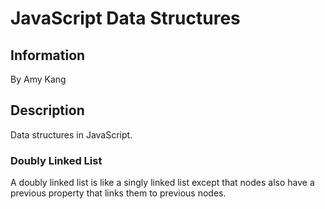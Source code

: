 <h1>JavaScript Data Structures</h1>

<h2>Information</h2>

By Amy Kang

<h2>Description</h2>

Data structures in JavaScript.

<h3>Doubly Linked List</h3>

A doubly linked list is like a singly linked list except that nodes also have a previous property that links them to previous nodes.
